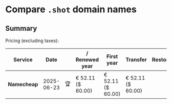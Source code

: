 # Compare `.shot` domain names

## Summary

Pricing (excluding taxes):

| Service | Date |  | / Renewed year | First year | Transfer | Restoration |
|--|--|--|--|--|--|--|
| **Namecheap** | 2025-06-23 | 🏆 | € 52.11<br>($ 60.00) | € 52.11<br>($ 60.00) | € 52.11<br>($ 60.00) |  |

